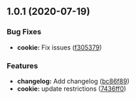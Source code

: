 ## 1.0.1 (2020-07-19)


### Bug Fixes

* **cookie:** Fix issues ([f305379](https://github.com/dmitry-tuzenkov/norns-ai-chrome-extension/commit/f3053797eddfd2a35849dd457cb5abbbe5013103))


### Features

* **changelog:** Add changelog ([bc86f89](https://github.com/dmitry-tuzenkov/norns-ai-chrome-extension/commit/bc86f89e717f828bb4c98ff3338f719844634259))
* **cookie:** update restrictions ([7436ff0](https://github.com/dmitry-tuzenkov/norns-ai-chrome-extension/commit/7436ff0508c260b005fcdafeb675af440529dbdf))




